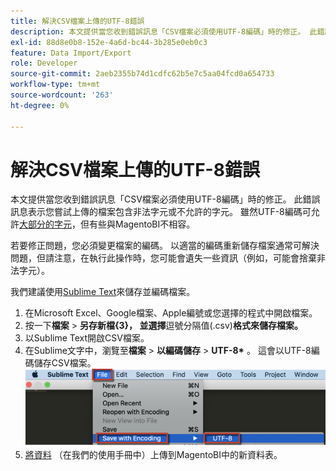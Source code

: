 ```yaml
---
title: 解決CSV檔案上傳的UTF-8錯誤
description: 本文提供當您收到錯誤訊息「CSV檔案必須使用UTF-8編碼」時的修正。 此錯誤訊息表示您嘗試上傳的檔案包含非法字元或不允許的字元。 雖然UTF-8編碼可允許[大部分字元](https://www.fileformat.info/info/charset/UTF-8/list.htm)，但有些與MagentoBI不相容。
exl-id: 88d8e0b8-152e-4a6d-bc44-3b285e0eb0c3
feature: Data Import/Export
role: Developer
source-git-commit: 2aeb2355b74d1cdfc62b5e7c5aa04fcd0a654733
workflow-type: tm+mt
source-wordcount: '263'
ht-degree: 0%

---
```


# 解決CSV檔案上傳的UTF-8錯誤

本文提供當您收到錯誤訊息「CSV檔案必須使用UTF-8編碼」時的修正。 此錯誤訊息表示您嘗試上傳的檔案包含非法字元或不允許的字元。 雖然UTF-8編碼可允許[大部分的字元](https://www.fileformat.info/info/charset/UTF-8/list.htm)，但有些與MagentoBI不相容。

若要修正問題，您必須變更檔案的編碼。 以適當的編碼重新儲存檔案通常可解決問題，但請注意，在執行此操作時，您可能會遺失一些資訊（例如，可能會捨棄非法字元）。

我們建議使用[Sublime Text](https://www.sublimetext.com/2)來儲存並編碼檔案。

1. 在Microsoft Excel、Google檔案、Apple編號或您選擇的程式中開啟檔案。
1. 按一下&#x200B;**檔案** > **另存新檔{3&#x200B;}，&#x200B; &#x200B;並選擇&#x200B; &#x200B;**&#x200B;逗號分隔值(.csv)**格式來儲存檔案。**
1. 以Sublime Text開啟CSV檔案。
1. &#x200B;在Sublime文字中，瀏覽至&#x200B;**檔案** > **以編碼儲存** > **UTF-8\*&#x200B;** 。 這會以UTF-8編碼儲存CSV檔案。    ![csv_file_UTF-8_sublime_3.2.2_magento_BI.png](assets/csv_file_UTF-8_sublime_3.2.2_magento_BI.png)
1. [將資料](https://experienceleague.adobe.com/zh-hant/docs/commerce-business-intelligence/mbi/analyze/connecting/using-file-uploader) （在我們的使用手冊中）上傳到MagentoBI中的新資料表。
